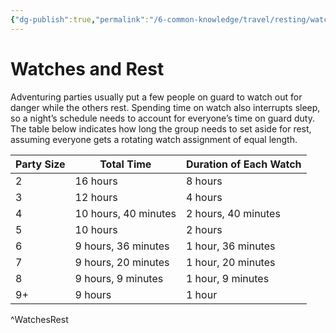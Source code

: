 ```yaml
---
{"dg-publish":true,"permalink":"/6-common-knowledge/travel/resting/watches-and-rest/"}
---
```


# Watches and Rest

Adventuring parties usually put a few people on guard to watch out for danger while the others rest. Spending time on watch also interrupts sleep, so a night’s schedule needs to account for everyone’s time on guard duty. The table below indicates how long the group needs to set aside for rest, assuming everyone gets a rotating watch assignment of equal length.

| Party Size | Total Time           | Duration of Each Watch |
| ---------- | -------------------- | ---------------------- |
| 2          | 16 hours             | 8 hours                |
| 3          | 12 hours             | 4 hours                |
| 4          | 10 hours, 40 minutes | 2 hours, 40 minutes    |
| 5          | 10 hours             | 2 hours                |
| 6          | 9 hours, 36 minutes  | 1 hour, 36 minutes     |
| 7          | 9 hours, 20 minutes  | 1 hour, 20 minutes     |
| 8          | 9 hours, 9 minutes   | 1 hour, 9 minutes      |
| 9+         | 9 hours              | 1 hour                 |
^WatchesRest